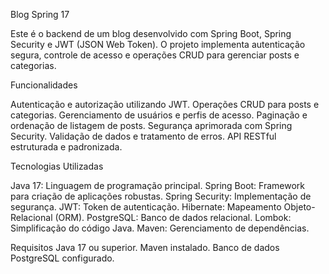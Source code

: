 Blog Spring 17

Este é o backend de um blog desenvolvido com Spring Boot, Spring Security e JWT (JSON Web Token). O projeto implementa autenticação segura, controle de acesso e operações CRUD para gerenciar posts e categorias.

Funcionalidades

Autenticação e autorização utilizando JWT.
Operações CRUD para posts e categorias.
Gerenciamento de usuários e perfis de acesso.
Paginação e ordenação de listagem de posts.
Segurança aprimorada com Spring Security.
Validação de dados e tratamento de erros.
API RESTful estruturada e padronizada.

Tecnologias Utilizadas

Java 17: Linguagem de programação principal.
Spring Boot: Framework para criação de aplicações robustas.
Spring Security: Implementação de segurança.
JWT: Token de autenticação.
Hibernate: Mapeamento Objeto-Relacional (ORM).
PostgreSQL: Banco de dados relacional.
Lombok: Simplificação do código Java.
Maven: Gerenciamento de dependências.

Requisitos
Java 17 ou superior.
Maven instalado.
Banco de dados PostgreSQL configurado.
